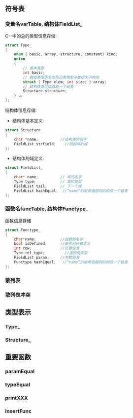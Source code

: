 ## 符号表

### 变量名varTable, 结构体FieldList_

C--中的总的类型信息存储: 

```c
struct Type_
{
	enum { basic, array, structure, constant} kind;
	union
	{
		// 基本类型
		int basic;
		// 数组类型信息包括元素类型与数组大小构成
		struct { Type elem; int size; } array;
		// 结构体类型信息是一个链表
		Structure structure;
	} u;
};
```

结构体信息存储: 

- 结构体基本定义:

```c
struct Structure_
{
	char *name;          //结构体的名字
	FieldList strfield;    //结构体的域
};
```

- 结构体的域定义: 

```c
struct FieldList_
{
	char* name;	         // 域的名字
	Type type;	         // 域的类型
	FieldList tail;	     // 下一个域
	FieldList hashEqual;  //”name“的哈希值相同的构成一个链表
};
```



### 函数名funcTable, 结构体Functype_

函数信息存储

```c
struct Functype_
{
	char*name;           //函数的名字
	bool isDefined;      //是否已经被定义
	int row;             //位置信息
	Type ret_type;         //返回值类型
	FieldList param;     //参数链表
	Functype hashEqual;   //”name“的哈希值相同的构成一个链表
};
```



### 散列表

### 散列表冲突



## 类型表示

### Type_

### Structure_





## 重要函数

### paramEqual

### typeEqual

### printXXX

### insertFunc